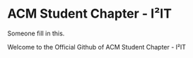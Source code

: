 # ACM Student Chapter - I²IT

Someone fill in this.

Welcome to the Official Github of ACM Student Chapter - I²IT
